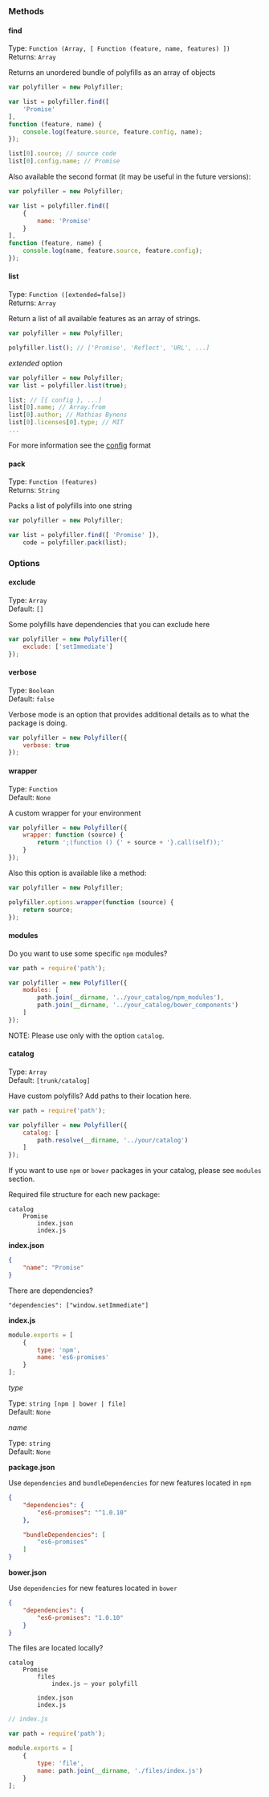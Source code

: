 ### Methods

#### find

Type: `Function (Array, [ Function (feature, name, features) ])` <br />
Returns: `Array`

Returns an unordered bundle of polyfills as an array of objects

```js
var polyfiller = new Polyfiller;

var list = polyfiller.find([
	'Promise'
],
function (feature, name) {
	console.log(feature.source, feature.config, name);
});

list[0].source; // source code
list[0].config.name; // Promise
```


Also available the second format (it may be useful in the future versions):

```js
var polyfiller = new Polyfiller;

var list = polyfiller.find([
	{ 
		name: 'Promise'
	}
],
function (feature, name) {
	console.log(name, feature.source, feature.config);
});
```

#### list

Type: `Function ([extended=false])` <br />
Returns: `Array`

Return a list of all available features as an array of strings.

```js
var polyfiller = new Polyfiller;

polyfiller.list(); // ['Promise', 'Reflect', 'URL', ...]
```

*extended* option

```js
var polyfiller = new Polyfiller;
var list = polyfiller.list(true);

list; // [{ config }, ...]
list[0].name; // Array.from
list[0].author; // Mathias Bynens
list[0].licenses[0].type; // MIT
...
```

For more information see the [config](https://github.com/Polyfiller/polyfiller-catalog/blob/master/files/Fetch/index.json) format

#### pack

Type: `Function (features)` <br />
Returns: `String`

Packs a list of polyfills into one string

```js
var polyfiller = new Polyfiller;

var list = polyfiller.find([ 'Promise' ]),
	code = polyfiller.pack(list);
```


### Options

#### exclude

Type: `Array` <br />
Default: `[]`

Some polyfills have dependencies that you can exclude here

```js
var polyfiller = new Polyfiller({
	exclude: ['setImmediate']
});
```

#### verbose

Type: `Boolean` <br />
Default: `false`

Verbose mode is an option that provides additional details as to what the package is doing.

```js
var polyfiller = new Polyfiller({
	verbose: true
});
```

#### wrapper

Type: `Function` <br />
Default: `None`

A custom wrapper for your environment

```js
var polyfiller = new Polyfiller({
	wrapper: function (source) {
		return ';(function () {' + source + '}.call(self));'
	}
});
```

Also this option is available like a method:

```js
var polyfiller = new Polyfiller;

polyfiller.options.wrapper(function (source) {
	return source;
});
```

#### modules

Do you want to use some specific `npm` modules?

```js
var path = require('path');

var polyfiller = new Polyfiller({
	modules: [
		path.join(__dirname, '../your_catalog/npm_modules'),
		path.join(__dirname, '../your_catalog/bower_components')
	]
});
```

NOTE: Please use only with the option `catalog`.


#### catalog

Type: `Array` <br />
Default: `[trunk/catalog]`

Have custom polyfills? Add paths to their location here.

```js
var path = require('path');

var polyfiller = new Polyfiller({
	catalog: [ 
		path.resolve(__dirname, '../your/catalog')
	]
});
```

If you want to use `npm` or `bower` packages in your catalog, please see `modules` section. 


Required file structure for each new package:

```
catalog
	Promise
		index.json
		index.js
```

**index.json**

```json
{
	"name": "Promise"
}
```

There are dependencies?

```
"dependencies": ["window.setImmediate"]
```

**index.js**

```js
module.exports = [
	{
		type: 'npm',
		name: 'es6-promises'
	}
];
```

*type*

Type: `string [npm | bower | file]` <br />
Default: `None`

*name*

Type: `string` <br />
Default: `None`

**package.json**

Use `dependencies` and `bundleDependencies` for new features located in `npm` 

```json
{
	"dependencies": {
		"es6-promises": "^1.0.10"
	},

	"bundleDependencies": [
		"es6-promises"
	]
}
```

**bower.json**

Use `dependencies` for new features located in `bower` 

```json
{
	"dependencies": {
		"es6-promises": "1.0.10"
	}
}
```

The files are located locally?

```
catalog
	Promise
		files
			index.js — your polyfill

		index.json
		index.js
```

```js
// index.js

var path = require('path');

module.exports = [
	{
		type: 'file',
		name: path.join(__dirname, './files/index.js')
	}
];
```

